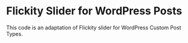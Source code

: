 # Flickity Slider for WordPress Posts

This code is an adaptation of Flickity slider for WordPress Custom Post Types.
